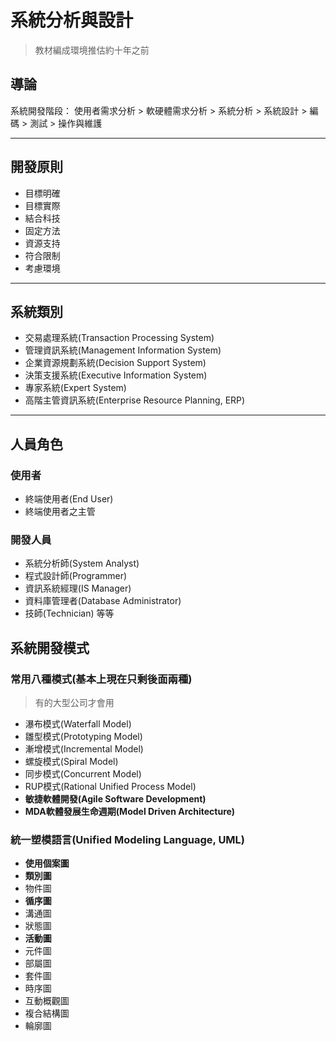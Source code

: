 # 系統分析與設計

> 教材編成環境推估約十年之前

## 導論

系統開發階段：
使用者需求分析 > 軟硬體需求分析 > 系統分析 > 系統設計 > 編碼 > 測試 > 操作與維護

---

## 開發原則

- 目標明確
- 目標實際
- 結合科技
- 固定方法
- 資源支持
- 符合限制
- 考慮環境

---

## 系統類別

- 交易處理系統(Transaction Processing System)
- 管理資訊系統(Management Information System)
- 企業資源規劃系統(Decision Support System)
- 決策支援系統(Executive Information System)
- 專家系統(Expert System)
- 高階主管資訊系統(Enterprise Resource Planning, ERP)

---

## 人員角色

### 使用者

- 終端使用者(End User)
- 終端使用者之主管

### 開發人員

- 系統分析師(System Analyst)
- 程式設計師(Programmer)
- 資訊系統經理(IS Manager)
- 資料庫管理者(Database Administrator)
- 技師(Technician)
等等

## 系統開發模式

### 常用八種模式(基本上現在只剩後面兩種)

> 有的大型公司才會用

- 瀑布模式(Waterfall Model)
- 雛型模式(Prototyping Model)
- 漸增模式(Incremental Model)
- 螺旋模式(Spiral Model)
- 同步模式(Concurrent Model)
- RUP模式(Rational Unified Process Model)
- **敏捷軟體開發(Agile Software Development)**
- **MDA軟體發展生命週期(Model Driven Architecture)**

### 統一塑模語言(Unified Modeling Language, UML)

- **使用個案圖**
- **類別圖**
- 物件圖
- **循序圖**
- 溝通圖
- 狀態圖
- **活動圖**
- 元件圖
- 部屬圖
- 套件圖
- 時序圖
- 互動概觀圖
- 複合結構圖
- 輪廓圖
